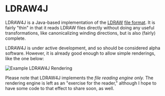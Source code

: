 LDRAW4J
=======

LDRAW4J is a Java-based implementation of the
[LDRAW](http://www.ldraw.org/) [file
format](http://www.ldraw.org/reference/specs/fileformat.shtml).  It is
fairly "thin" in that it reads LDRAW files directly without doing any
useful transformations, like canonicalizing winding directions, but is
also (fairly) complete.

LDRAW4J is under active development, and so should be considered alpha
software. However, it is already good enough to allow simple
renderings, like the one below:

![Example LDRAW4J Rendering](http://i.imgur.com/NkLbw.png)

Please note that LDRAW4J implements the *file reading engine only.*
The rendering engine is left as an "exercise for the reader," although
I hope to have some code to that effect to share soon, as well.
